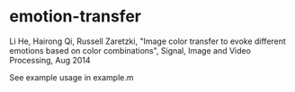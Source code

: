 # emotion-transfer
Li He, Hairong Qi, Russell Zaretzki,  "Image color transfer to evoke different emotions based on color combinations",  Signal, Image and Video Processing, Aug 2014

See example usage in example.m
